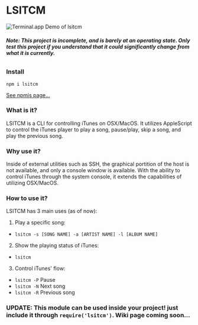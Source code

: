 # LSITCM

![Terminal.app Demo of lsitcm](https://s22.postimg.cc/jinq68mtt/demo.png)

###### **Note: This project is incomplete, and is barely at an operating state. Only test this project if you understand that it could significantly change from what it is currently.**

### Install
`npm i lsitcm`

[See npmjs page...](https://www.npmjs.com/package/lsitcm)

### What is it?

LSITCM is a CLI for controlling iTunes on OSX/MacOS. It utilizes AppleScript to control the iTunes player to play a song, pause/play, skip a song, and play the previous song.

### Why use it?

Inside of external utilities such as SSH, the graphical portition of the host is not available, and only a console window is available. With the ability to control iTunes through the system console, it extends the capabilities of utilizing OSX/MacOS.

### How to use it?

LSITCM has 3 main uses (as of now):
1. Play a specific song:
  - `lsitcm -s [SONG NAME] -a [ARTIST NAME] -l [ALBUM NAME]`
2. Show the playing status of iTunes:
  - `lsitcm`
3. Control iTunes' flow:
  - `lsitcm -P` Pause
  - `lsitcm -N` Next song
  - `lsitcm -R` Previous song

### UPDATE: This module can be used inside your project! just include it through `require('lsitcm')`. Wiki page coming soon...